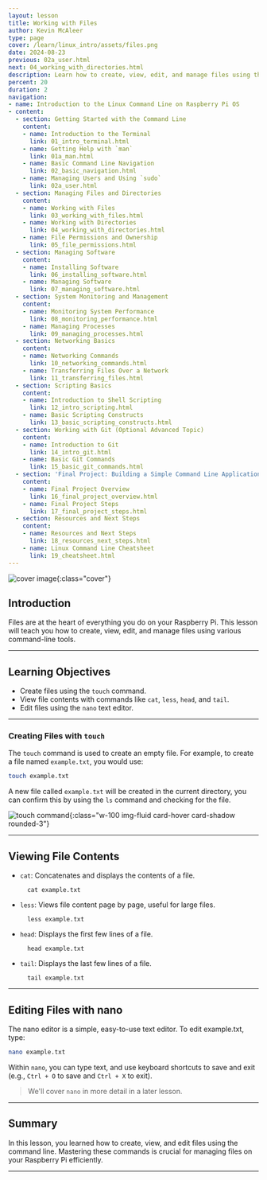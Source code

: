 ```yaml
---
layout: lesson
title: Working with Files
author: Kevin McAleer
type: page
cover: /learn/linux_intro/assets/files.png
date: 2024-08-23
previous: 02a_user.html
next: 04_working_with_directories.html
description: Learn how to create, view, edit, and manage files using the command line.
percent: 20
duration: 2
navigation:
- name: Introduction to the Linux Command Line on Raspberry Pi OS
- content:
  - section: Getting Started with the Command Line
    content:
    - name: Introduction to the Terminal
      link: 01_intro_terminal.html
    - name: Getting Help with `man`
      link: 01a_man.html
    - name: Basic Command Line Navigation
      link: 02_basic_navigation.html
    - name: Managing Users and Using `sudo`
      link: 02a_user.html
  - section: Managing Files and Directories
    content:
    - name: Working with Files
      link: 03_working_with_files.html
    - name: Working with Directories
      link: 04_working_with_directories.html
    - name: File Permissions and Ownership
      link: 05_file_permissions.html
  - section: Managing Software
    content:
    - name: Installing Software
      link: 06_installing_software.html
    - name: Managing Software
      link: 07_managing_software.html
  - section: System Monitoring and Management
    content:
    - name: Monitoring System Performance
      link: 08_monitoring_performance.html
    - name: Managing Processes
      link: 09_managing_processes.html
  - section: Networking Basics
    content:
    - name: Networking Commands
      link: 10_networking_commands.html
    - name: Transferring Files Over a Network
      link: 11_transferring_files.html
  - section: Scripting Basics
    content:
    - name: Introduction to Shell Scripting
      link: 12_intro_scripting.html
    - name: Basic Scripting Constructs
      link: 13_basic_scripting_constructs.html
  - section: Working with Git (Optional Advanced Topic)
    content:
    - name: Introduction to Git
      link: 14_intro_git.html
    - name: Basic Git Commands
      link: 15_basic_git_commands.html
  - section: 'Final Project: Building a Simple Command Line Application'
    content:
    - name: Final Project Overview
      link: 16_final_project_overview.html
    - name: Final Project Steps
      link: 17_final_project_steps.html
  - section: Resources and Next Steps
    content:
    - name: Resources and Next Steps
      link: 18_resources_next_steps.html
    - name: Linux Command Line Cheatsheet
      link: 19_cheatsheet.html
---
```



![cover image]({{page.cover}}){:class="cover"}

## Introduction

Files are at the heart of everything you do on your Raspberry Pi. This lesson will teach you how to create, view, edit, and manage files using various command-line tools.

---

## Learning Objectives

- Create files using the `touch` command.
- View file contents with commands like `cat`, `less`, `head`, and `tail`.
- Edit files using the `nano` text editor.

---

### Creating Files with `touch`

The `touch` command is used to create an empty file. For example, to create a file named `example.txt`, you would use:

```bash
touch example.txt
```

A new file called `example.txt` will be created in the current directory, you can confirm this by using the `ls` command and checking for the file.

![touch command](/learn/linux_intro/assets/touch.png){:class="w-100 img-fluid card-hover card-shadow rounded-3"}

---

## Viewing File Contents

- `cat`: Concatenates and displays the contents of a file.

        cat example.txt

- `less`: Views file content page by page, useful for large files.

        less example.txt

- `head`: Displays the first few lines of a file.

        head example.txt

- `tail`: Displays the last few lines of a file.

        tail example.txt

---

## Editing Files with nano

The nano editor is a simple, easy-to-use text editor. To edit example.txt, type:

```bash
nano example.txt
```

Within `nano`, you can type text, and use keyboard shortcuts to save and exit (e.g., `Ctrl + O` to save and `Ctrl + X` to exit).

> We'll cover `nano` in more detail in a later lesson.

---

## Summary

In this lesson, you learned how to create, view, and edit files using the command line. Mastering these commands is crucial for managing files on your Raspberry Pi efficiently.

---

